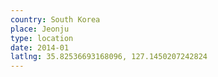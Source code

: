 ```yaml
---
country: South Korea
place: Jeonju
type: location
date: 2014-01
latlng: 35.82536693168096, 127.1450207242824
---
```

